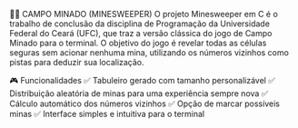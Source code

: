 🕵️‍♂️ CAMPO MINADO (MINESWEEPER)
O projeto Minesweeper em C é o trabalho de conclusão da disciplina de Programação da Universidade Federal do Ceará (UFC), que traz a versão clássica do jogo de Campo Minado para o terminal. O objetivo do jogo é revelar todas as células seguras sem acionar nenhuma mina, utilizando os números vizinhos como pistas para deduzir sua localização.

🎮 Funcionalidades
✅ Tabuleiro gerado com tamanho personalizável
✅ Distribuição aleatória de minas para uma experiência sempre nova
✅ Cálculo automático dos números vizinhos
✅ Opção de marcar possíveis minas
✅ Interface simples e intuitiva para o terminal
